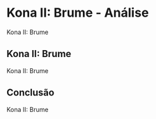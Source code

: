 ---
---

# Kona II: Brume - Análise

Kona II: Brume

## Kona II: Brume

Kona II: Brume

## Conclusão

Kona II: Brume
